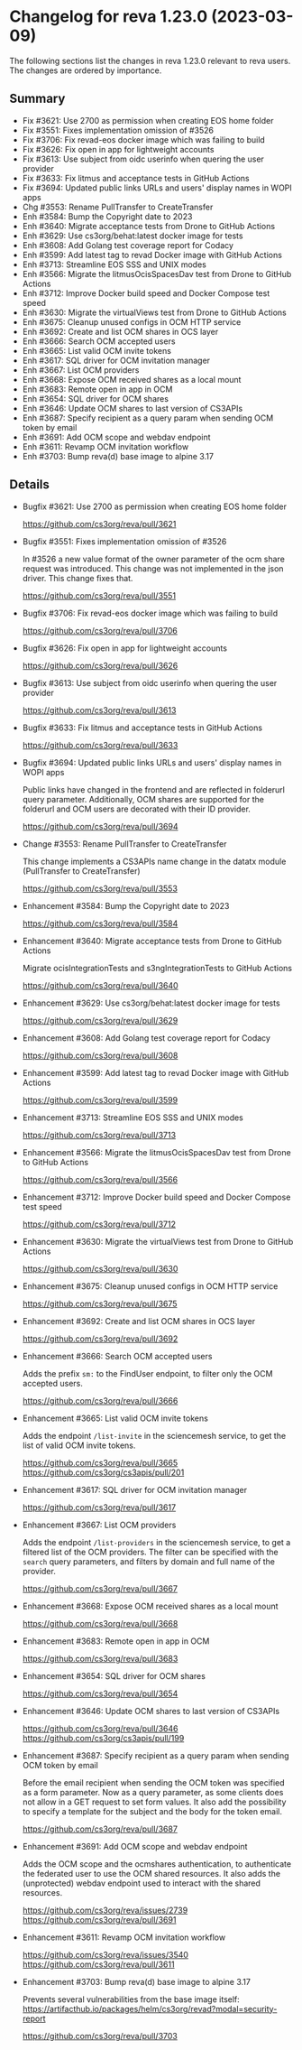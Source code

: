 Changelog for reva 1.23.0 (2023-03-09)
=======================================

The following sections list the changes in reva 1.23.0 relevant to
reva users. The changes are ordered by importance.

Summary
-------

 * Fix #3621: Use 2700 as permission when creating EOS home folder
 * Fix #3551: Fixes implementation omission of #3526
 * Fix #3706: Fix revad-eos docker image which was failing to build
 * Fix #3626: Fix open in app for lightweight accounts
 * Fix #3613: Use subject from oidc userinfo when quering the user provider
 * Fix #3633: Fix litmus and acceptance tests in GitHub Actions
 * Fix #3694: Updated public links URLs and users' display names in WOPI apps
 * Chg #3553: Rename PullTransfer to CreateTransfer
 * Enh #3584: Bump the Copyright date to 2023
 * Enh #3640: Migrate acceptance tests from Drone to GitHub Actions
 * Enh #3629: Use cs3org/behat:latest docker image for tests
 * Enh #3608: Add Golang test coverage report for Codacy
 * Enh #3599: Add latest tag to revad Docker image with GitHub Actions
 * Enh #3713: Streamline EOS SSS and UNIX modes
 * Enh #3566: Migrate the litmusOcisSpacesDav test from Drone to GitHub Actions
 * Enh #3712: Improve Docker build speed and Docker Compose test speed
 * Enh #3630: Migrate the virtualViews test from Drone to GitHub Actions
 * Enh #3675: Cleanup unused configs in OCM HTTP service
 * Enh #3692: Create and list OCM shares in OCS layer
 * Enh #3666: Search OCM accepted users
 * Enh #3665: List valid OCM invite tokens
 * Enh #3617: SQL driver for OCM invitation manager
 * Enh #3667: List OCM providers
 * Enh #3668: Expose OCM received shares as a local mount
 * Enh #3683: Remote open in app in OCM
 * Enh #3654: SQL driver for OCM shares
 * Enh #3646: Update OCM shares to last version of CS3APIs
 * Enh #3687: Specify recipient as a query param when sending OCM token by email
 * Enh #3691: Add OCM scope and webdav endpoint
 * Enh #3611: Revamp OCM invitation workflow
 * Enh #3703: Bump reva(d) base image to alpine 3.17

Details
-------

 * Bugfix #3621: Use 2700 as permission when creating EOS home folder

   https://github.com/cs3org/reva/pull/3621

 * Bugfix #3551: Fixes implementation omission of #3526

   In #3526 a new value format of the owner parameter of the ocm share request was introduced. This
   change was not implemented in the json driver. This change fixes that.

   https://github.com/cs3org/reva/pull/3551

 * Bugfix #3706: Fix revad-eos docker image which was failing to build

   https://github.com/cs3org/reva/pull/3706

 * Bugfix #3626: Fix open in app for lightweight accounts

   https://github.com/cs3org/reva/pull/3626

 * Bugfix #3613: Use subject from oidc userinfo when quering the user provider

   https://github.com/cs3org/reva/pull/3613

 * Bugfix #3633: Fix litmus and acceptance tests in GitHub Actions

   https://github.com/cs3org/reva/pull/3633

 * Bugfix #3694: Updated public links URLs and users' display names in WOPI apps

   Public links have changed in the frontend and are reflected in folderurl query parameter.
   Additionally, OCM shares are supported for the folderurl and OCM users are decorated with
   their ID provider.

   https://github.com/cs3org/reva/pull/3694

 * Change #3553: Rename PullTransfer to CreateTransfer

   This change implements a CS3APIs name change in the datatx module (PullTransfer to
   CreateTransfer)

   https://github.com/cs3org/reva/pull/3553

 * Enhancement #3584: Bump the Copyright date to 2023

   https://github.com/cs3org/reva/pull/3584

 * Enhancement #3640: Migrate acceptance tests from Drone to GitHub Actions

   Migrate ocisIntegrationTests and s3ngIntegrationTests to GitHub Actions

   https://github.com/cs3org/reva/pull/3640

 * Enhancement #3629: Use cs3org/behat:latest docker image for tests

   https://github.com/cs3org/reva/pull/3629

 * Enhancement #3608: Add Golang test coverage report for Codacy

   https://github.com/cs3org/reva/pull/3608

 * Enhancement #3599: Add latest tag to revad Docker image with GitHub Actions

   https://github.com/cs3org/reva/pull/3599

 * Enhancement #3713: Streamline EOS SSS and UNIX modes

   https://github.com/cs3org/reva/pull/3713

 * Enhancement #3566: Migrate the litmusOcisSpacesDav test from Drone to GitHub Actions

   https://github.com/cs3org/reva/pull/3566

 * Enhancement #3712: Improve Docker build speed and Docker Compose test speed

   https://github.com/cs3org/reva/pull/3712

 * Enhancement #3630: Migrate the virtualViews test from Drone to GitHub Actions

   https://github.com/cs3org/reva/pull/3630

 * Enhancement #3675: Cleanup unused configs in OCM HTTP service

   https://github.com/cs3org/reva/pull/3675

 * Enhancement #3692: Create and list OCM shares in OCS layer

   https://github.com/cs3org/reva/pull/3692

 * Enhancement #3666: Search OCM accepted users

   Adds the prefix `sm:` to the FindUser endpoint, to filter only the OCM accepted users.

   https://github.com/cs3org/reva/pull/3666

 * Enhancement #3665: List valid OCM invite tokens

   Adds the endpoint `/list-invite` in the sciencemesh service, to get the list of valid OCM
   invite tokens.

   https://github.com/cs3org/reva/pull/3665
   https://github.com/cs3org/cs3apis/pull/201

 * Enhancement #3617: SQL driver for OCM invitation manager

   https://github.com/cs3org/reva/pull/3617

 * Enhancement #3667: List OCM providers

   Adds the endpoint `/list-providers` in the sciencemesh service, to get a filtered list of the
   OCM providers. The filter can be specified with the `search` query parameters, and filters by
   domain and full name of the provider.

   https://github.com/cs3org/reva/pull/3667

 * Enhancement #3668: Expose OCM received shares as a local mount

   https://github.com/cs3org/reva/pull/3668

 * Enhancement #3683: Remote open in app in OCM

   https://github.com/cs3org/reva/pull/3683

 * Enhancement #3654: SQL driver for OCM shares

   https://github.com/cs3org/reva/pull/3654

 * Enhancement #3646: Update OCM shares to last version of CS3APIs

   https://github.com/cs3org/reva/pull/3646
   https://github.com/cs3org/cs3apis/pull/199

 * Enhancement #3687: Specify recipient as a query param when sending OCM token by email

   Before the email recipient when sending the OCM token was specified as a form parameter. Now as a
   query parameter, as some clients does not allow in a GET request to set form values. It also add
   the possibility to specify a template for the subject and the body for the token email.

   https://github.com/cs3org/reva/pull/3687

 * Enhancement #3691: Add OCM scope and webdav endpoint

   Adds the OCM scope and the ocmshares authentication, to authenticate the federated user to use
   the OCM shared resources. It also adds the (unprotected) webdav endpoint used to interact with
   the shared resources.

   https://github.com/cs3org/reva/issues/2739
   https://github.com/cs3org/reva/pull/3691

 * Enhancement #3611: Revamp OCM invitation workflow

   https://github.com/cs3org/reva/issues/3540
   https://github.com/cs3org/reva/pull/3611

 * Enhancement #3703: Bump reva(d) base image to alpine 3.17

   Prevents several vulnerabilities from the base image itself:
   https://artifacthub.io/packages/helm/cs3org/revad?modal=security-report

   https://github.com/cs3org/reva/pull/3703


